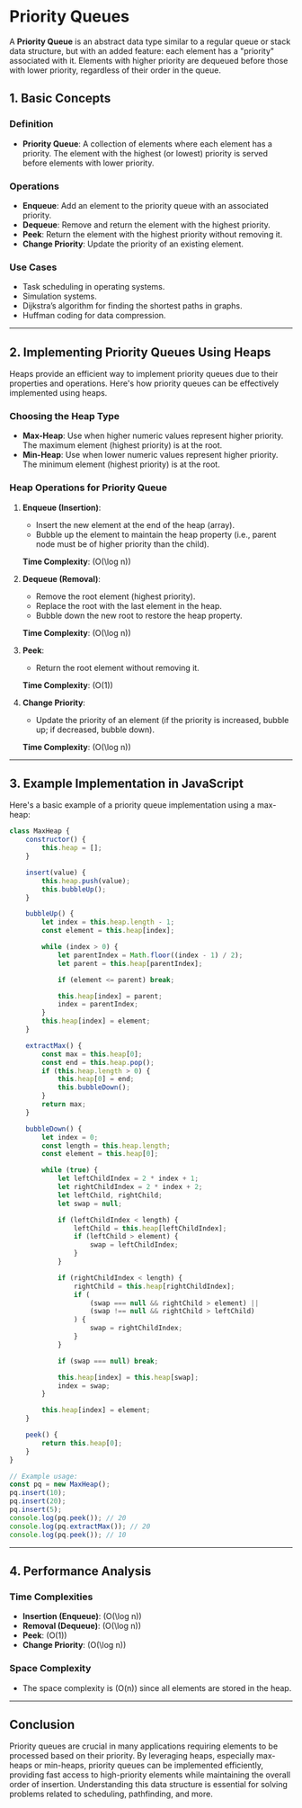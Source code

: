 # **Priority Queues**

A **Priority Queue** is an abstract data type similar to a regular queue or stack data structure, but with an added feature: each element has a "priority" associated with it. Elements with higher priority are dequeued before those with lower priority, regardless of their order in the queue.

## **1. Basic Concepts**

### **Definition**
- **Priority Queue**: A collection of elements where each element has a priority. The element with the highest (or lowest) priority is served before elements with lower priority.

### **Operations**
- **Enqueue**: Add an element to the priority queue with an associated priority.
- **Dequeue**: Remove and return the element with the highest priority.
- **Peek**: Return the element with the highest priority without removing it.
- **Change Priority**: Update the priority of an existing element.

### **Use Cases**
- Task scheduling in operating systems.
- Simulation systems.
- Dijkstra’s algorithm for finding the shortest paths in graphs.
- Huffman coding for data compression.

---

## **2. Implementing Priority Queues Using Heaps**

Heaps provide an efficient way to implement priority queues due to their properties and operations. Here's how priority queues can be effectively implemented using heaps.

### **Choosing the Heap Type**
- **Max-Heap**: Use when higher numeric values represent higher priority. The maximum element (highest priority) is at the root.
- **Min-Heap**: Use when lower numeric values represent higher priority. The minimum element (highest priority) is at the root.

### **Heap Operations for Priority Queue**

1. **Enqueue (Insertion)**:
   - Insert the new element at the end of the heap (array).
   - Bubble up the element to maintain the heap property (i.e., parent node must be of higher priority than the child).

   **Time Complexity**: \(O(\log n)\)

2. **Dequeue (Removal)**:
   - Remove the root element (highest priority).
   - Replace the root with the last element in the heap.
   - Bubble down the new root to restore the heap property.

   **Time Complexity**: \(O(\log n)\)

3. **Peek**:
   - Return the root element without removing it.

   **Time Complexity**: \(O(1)\)

4. **Change Priority**:
   - Update the priority of an element (if the priority is increased, bubble up; if decreased, bubble down).

   **Time Complexity**: \(O(\log n)\)

---

## **3. Example Implementation in JavaScript**

Here's a basic example of a priority queue implementation using a max-heap:

```javascript
class MaxHeap {
    constructor() {
        this.heap = [];
    }

    insert(value) {
        this.heap.push(value);
        this.bubbleUp();
    }

    bubbleUp() {
        let index = this.heap.length - 1;
        const element = this.heap[index];

        while (index > 0) {
            let parentIndex = Math.floor((index - 1) / 2);
            let parent = this.heap[parentIndex];

            if (element <= parent) break;

            this.heap[index] = parent;
            index = parentIndex;
        }
        this.heap[index] = element;
    }

    extractMax() {
        const max = this.heap[0];
        const end = this.heap.pop();
        if (this.heap.length > 0) {
            this.heap[0] = end;
            this.bubbleDown();
        }
        return max;
    }

    bubbleDown() {
        let index = 0;
        const length = this.heap.length;
        const element = this.heap[0];

        while (true) {
            let leftChildIndex = 2 * index + 1;
            let rightChildIndex = 2 * index + 2;
            let leftChild, rightChild;
            let swap = null;

            if (leftChildIndex < length) {
                leftChild = this.heap[leftChildIndex];
                if (leftChild > element) {
                    swap = leftChildIndex;
                }
            }

            if (rightChildIndex < length) {
                rightChild = this.heap[rightChildIndex];
                if (
                    (swap === null && rightChild > element) ||
                    (swap !== null && rightChild > leftChild)
                ) {
                    swap = rightChildIndex;
                }
            }

            if (swap === null) break;

            this.heap[index] = this.heap[swap];
            index = swap;
        }

        this.heap[index] = element;
    }

    peek() {
        return this.heap[0];
    }
}

// Example usage:
const pq = new MaxHeap();
pq.insert(10);
pq.insert(20);
pq.insert(5);
console.log(pq.peek()); // 20
console.log(pq.extractMax()); // 20
console.log(pq.peek()); // 10
```

---

## **4. Performance Analysis**

### **Time Complexities**
- **Insertion (Enqueue)**: \(O(\log n)\)
- **Removal (Dequeue)**: \(O(\log n)\)
- **Peek**: \(O(1)\)
- **Change Priority**: \(O(\log n)\)

### **Space Complexity**
- The space complexity is \(O(n)\) since all elements are stored in the heap.

---

## **Conclusion**
Priority queues are crucial in many applications requiring elements to be processed based on their priority. By leveraging heaps, especially max-heaps or min-heaps, priority queues can be implemented efficiently, providing fast access to high-priority elements while maintaining the overall order of insertion. Understanding this data structure is essential for solving problems related to scheduling, pathfinding, and more.
